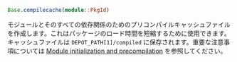 ```julia
Base.compilecache(module::PkgId)
```

モジュールとそのすべての依存関係のためのプリコンパイルキャッシュファイルを作成します。これはパッケージのロード時間を短縮するために使用できます。キャッシュファイルは `DEPOT_PATH[1]/compiled` に保存されます。重要な注意事項については [Module initialization and precompilation](@ref) を参照してください。
